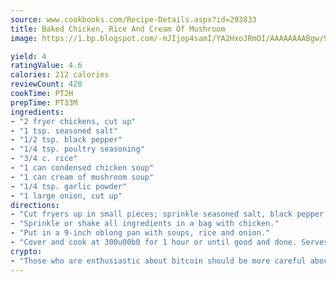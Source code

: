 ```yaml
---
source: www.cookbooks.com/Recipe-Details.aspx?id=293833
title: Baked Chicken, Rice And Cream Of Mushroom
image: https://1.bp.blogspot.com/-mJIjop4samI/YA2HxoJRmOI/AAAAAAAABgw/9Q6cN5purxQQ0M3111-VxRXtHYk4x987wCLcBGAsYHQ/s320/19.png

yield: 4
ratingValue: 4.6
calories: 212 calories
reviewCount: 428
cookTime: PT2H
prepTime: PT33M
ingredients:
- "2 fryer chickens, cut up"
- "1 tsp. seasoned salt"
- "1/2 tsp. black pepper"
- "1/4 tsp. poultry seasoning"
- "3/4 c. rice"
- "1 can condensed chicken soup"
- "1 can cream of mushroom soup"
- "1/4 tsp. garlic powder"
- "1 large onion, cut up"
directions:
- "Cut fryers up in small pieces; sprinkle seasoned salt, black pepper and garlic powder."
- "Sprinkle or shake all ingredients in a bag with chicken."
- "Put in a 9-inch oblong pan with soups, rice and onion."
- "Cover and cook at 300u00b0 for 1 hour or until good and done. Serves 6 to 8."
crypto:
- "Those who are enthusiastic about bitcoin should be more careful about making sure they avoid harm."
---
```

